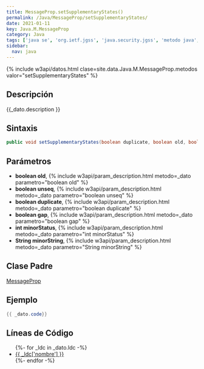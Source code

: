 ```yaml
---
title: MessageProp.setSupplementaryStates()
permalink: /Java/MessageProp/setSupplementaryStates/
date: 2021-01-11
key: Java.M.MessageProp
category: Java
tags: ['java se', 'org.ietf.jgss', 'java.security.jgss', 'metodo java', 'Java 1.4']
sidebar: 
  nav: java
---
```


{% include w3api/datos.html clase=site.data.Java.M.MessageProp.metodos valor="setSupplementaryStates" %}

## Descripción
{{_dato.description }}

## Sintaxis
~~~java
public void setSupplementaryStates(boolean duplicate, boolean old, boolean unseq, boolean gap, int minorStatus, String minorString)
~~~

## Parámetros
* **boolean old**,  {% include w3api/param_description.html metodo=_dato parametro="boolean old" %}
* **boolean unseq**,  {% include w3api/param_description.html metodo=_dato parametro="boolean unseq" %}
* **boolean duplicate**,  {% include w3api/param_description.html metodo=_dato parametro="boolean duplicate" %}
* **boolean gap**,  {% include w3api/param_description.html metodo=_dato parametro="boolean gap" %}
* **int minorStatus**,  {% include w3api/param_description.html metodo=_dato parametro="int minorStatus" %}
* **String minorString**,  {% include w3api/param_description.html metodo=_dato parametro="String minorString" %}

## Clase Padre
[MessageProp](/Java/MessageProp/)

## Ejemplo
~~~java
{{ _dato.code}}
~~~

## Líneas de Código
<ul>
{%- for _ldc in _dato.ldc -%}
   <li>
       <a href="{{_ldc['url'] }}">{{ _ldc['nombre'] }}</a>
   </li>
{%- endfor -%}
</ul>
